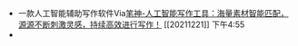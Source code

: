 - 一款人工智能辅助写作软件Via[笔神-人工智能写作工具：海量素材智能匹配，源源不断刺激灵感，持续高效进行写作！](https://www.bishen.ink/#) [[20211221]] 下午4:55
- 
